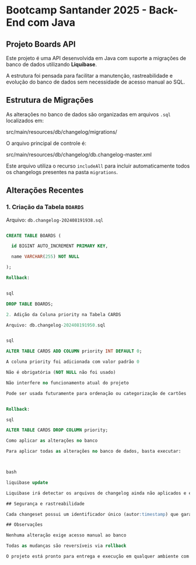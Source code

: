 # Bootcamp Santander 2025 - Back-End com Java

## Projeto Boards API

Este projeto é uma API desenvolvida em Java com suporte a migrações de banco de dados utilizando **Liquibase**. 

A estrutura foi pensada para facilitar a manutenção, rastreabilidade e evolução do banco de dados sem necessidade de acesso manual ao SQL.

## Estrutura de Migrações

As alterações no banco de dados são organizadas em arquivos `.sql` localizados em:

src/main/resources/db/changelog/migrations/

O arquivo principal de controle é:

src/main/resources/db/changelog/db.changelog-master.xml


Este arquivo utiliza o recurso `includeAll` para incluir automaticamente todos os changelogs presentes na pasta `migrations`.

## Alterações Recentes

### 1. Criação da Tabela `BOARDS`

Arquivo: `db.changelog-202408191938.sql`

```sql

CREATE TABLE BOARDS (

  id BIGINT AUTO_INCREMENT PRIMARY KEY,

  name VARCHAR(255) NOT NULL

);

Rollback:


sql

DROP TABLE BOARDS;

2. Adição da Coluna priority na Tabela CARDS

Arquivo: db.changelog-202408191950.sql


sql

ALTER TABLE CARDS ADD COLUMN priority INT DEFAULT 0;

A coluna priority foi adicionada com valor padrão 0

Não é obrigatória (NOT NULL não foi usado)

Não interfere no funcionamento atual do projeto

Pode ser usada futuramente para ordenação ou categorização de cartões


Rollback:

sql

ALTER TABLE CARDS DROP COLUMN priority;

Como aplicar as alterações no banco

Para aplicar todas as alterações no banco de dados, basta executar:



bash

liquibase update

Liquibase irá detectar os arquivos de changelog ainda não aplicados e executar os comandos automaticamente.

## Segurança e rastreabilidade

Cada changeset possui um identificador único (autor:timestamp) que garante controle de versão e evita duplicações. O histórico de alterações é armazenado na tabela DATABASECHANGELOG.

## Observações

Nenhuma alteração exige acesso manual ao banco

Todas as mudanças são reversíveis via rollback

O projeto está pronto para entrega e execução em qualquer ambiente com Liquibase configurado